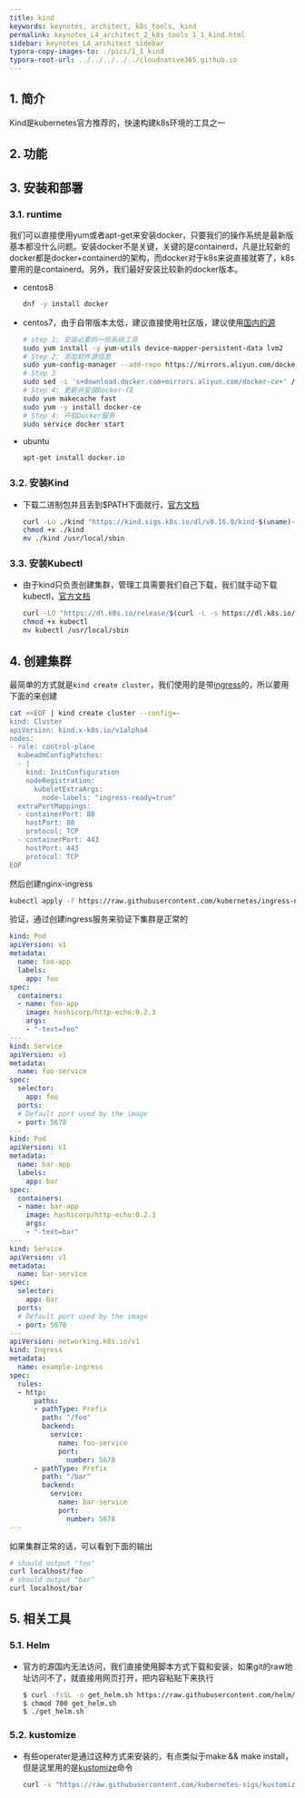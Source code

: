 ```yaml
---
title: kind
keywords: keynotes, architect, k8s_tools, kind
permalink: keynotes_L4_architect_2_k8s_tools_1_1_kind.html
sidebar: keynotes_L4_architect_sidebar
typora-copy-images-to: ./pics/1_1_kind
typora-root-url: ../../../../../cloudnative365.github.io
---
```


## 1. 简介

Kind是kubernetes官方推荐的，快速构建k8s环境的工具之一

## 2. 功能

## 3. 安装和部署

### 3.1. runtime

我们可以直接使用yum或者apt-get来安装docker，只要我们的操作系统是最新版基本都没什么问题。安装docker不是关键，关键的是containerd，凡是比较新的docker都是docker+containerd的架构，而docker对于k8s来说直接就寄了，k8s要用的是containerd。另外，我们最好安装比较新的docker版本。

+ centos8

  ``` bash
  dnf -y install docker
  ```

+ centos7，由于自带版本太低，建议直接使用社区版，建议使用[国内的源](https://developer.aliyun.com/mirror/docker-ce?spm=a2c6h.13651102.0.0.3e221b111ICv0A)

  ``` bash
  # step 1: 安装必要的一些系统工具
  sudo yum install -y yum-utils device-mapper-persistent-data lvm2
  # Step 2: 添加软件源信息
  sudo yum-config-manager --add-repo https://mirrors.aliyun.com/docker-ce/linux/centos/docker-ce.repo
  # Step 3
  sudo sed -i 's+download.docker.com+mirrors.aliyun.com/docker-ce+' /etc/yum.repos.d/docker-ce.repo
  # Step 4: 更新并安装Docker-CE
  sudo yum makecache fast
  sudo yum -y install docker-ce
  # Step 4: 开启Docker服务
  sudo service docker start
  ```
  
+ ubuntu

  ``` bash
  apt-get install docker.io
  ```

### 3.2. 安装Kind

+ 下载二进制包并且丢到$PATH下面就行，[官方文档](https://github.com/kubernetes-sigs/kind)

  ``` bash
  curl -Lo ./kind "https://kind.sigs.k8s.io/dl/v0.16.0/kind-$(uname)-amd64"
  chmod +x ./kind
  mv ./kind /usr/local/sbin
  ```

### 3.3. 安装Kubectl

+ 由于kind只负责创建集群，管理工具需要我们自己下载，我们就手动下载kubectl，[官方文档](https://kubernetes.io/docs/tasks/tools/install-kubectl-linux/)

  ``` bash
  curl -LO "https://dl.k8s.io/release/$(curl -L -s https://dl.k8s.io/release/stable.txt)/bin/linux/amd64/kubectl"
  chmod +x kubectl
  mv kubectl /usr/local/sbin
  ```


## 4. 创建集群

最简单的方式就是`kind create cluster`，我们使用的是带[ingress](https://kind.sigs.k8s.io/docs/user/ingress/)的，所以要用下面的来创建

``` bash
cat <<EOF | kind create cluster --config=-
kind: Cluster
apiVersion: kind.x-k8s.io/v1alpha4
nodes:
- role: control-plane
  kubeadmConfigPatches:
  - |
    kind: InitConfiguration
    nodeRegistration:
      kubeletExtraArgs:
        node-labels: "ingress-ready=true"
  extraPortMappings:
  - containerPort: 80
    hostPort: 80
    protocol: TCP
  - containerPort: 443
    hostPort: 443
    protocol: TCP
EOF
```

然后创建nginx-ingress

``` bash
kubectl apply -f https://raw.githubusercontent.com/kubernetes/ingress-nginx/main/deploy/static/provider/kind/deploy.yaml
```

验证，通过创建ingress服务来验证下集群是正常的

``` yaml
kind: Pod
apiVersion: v1
metadata:
  name: foo-app
  labels:
    app: foo
spec:
  containers:
  - name: foo-app
    image: hashicorp/http-echo:0.2.3
    args:
    - "-text=foo"
---
kind: Service
apiVersion: v1
metadata:
  name: foo-service
spec:
  selector:
    app: foo
  ports:
  # Default port used by the image
  - port: 5678
---
kind: Pod
apiVersion: v1
metadata:
  name: bar-app
  labels:
    app: bar
spec:
  containers:
  - name: bar-app
    image: hashicorp/http-echo:0.2.3
    args:
    - "-text=bar"
---
kind: Service
apiVersion: v1
metadata:
  name: bar-service
spec:
  selector:
    app: bar
  ports:
  # Default port used by the image
  - port: 5678
---
apiVersion: networking.k8s.io/v1
kind: Ingress
metadata:
  name: example-ingress
spec:
  rules:
  - http:
      paths:
      - pathType: Prefix
        path: "/foo"
        backend:
          service:
            name: foo-service
            port:
              number: 5678
      - pathType: Prefix
        path: "/bar"
        backend:
          service:
            name: bar-service
            port:
              number: 5678
---
```

如果集群正常的话，可以看到下面的输出

``` bash
# should output "foo"
curl localhost/foo
# should output "bar"
curl localhost/bar
```

## 5. 相关工具

### 5.1. Helm

+ 官方的源国内无法访问，我们直接使用脚本方式下载和安装，如果git的raw地址访问不了，就直接用网页打开，把内容粘贴下来执行

  ``` bash
  $ curl -fsSL -o get_helm.sh https://raw.githubusercontent.com/helm/helm/main/scripts/get-helm-3
  $ chmod 700 get_helm.sh
  $ ./get_helm.sh
  ```

### 5.2. kustomize

+ 有些operater是通过这种方式来安装的，有点类似于make && make install，但是这里用的是[kustomize](https://kubectl.docs.kubernetes.io/installation/kustomize/binaries/)命令

  ``` bash
  curl -s "https://raw.githubusercontent.com/kubernetes-sigs/kustomize/master/hack/install_kustomize.sh"  | bash
  ```

  

